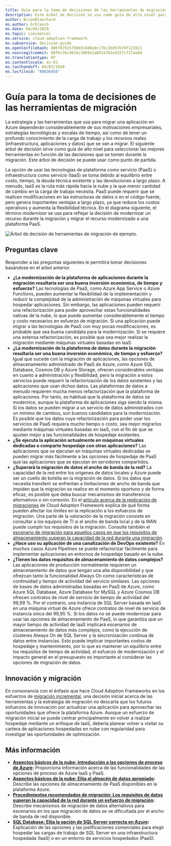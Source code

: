 ```yaml
---
title: Guía para la toma de decisiones de las herramientas de migración
description: Este árbol de decisión se usa como guía de alto nivel para seleccionar las mejores herramientas en función de las decisiones que tome durante la migración.
author: BrianBlanchard
ms.author: brblanch
ms.date: 04/04/2019
ms.topic: conceptual
ms.service: cloud-adoption-framework
ms.subservice: decision-guide
ms.openlocfilehash: 806f8791575b65cb80a9c17bc2bd57b79f121021
ms.sourcegitcommit: 88fbc36cd634c3069e1a841a763a5327c737aa84
ms.translationtype: HT
ms.contentlocale: es-ES
ms.lasthandoff: 04/03/2020
ms.locfileid: "80636458"
---
```

# <a name="migration-tools-decision-guide"></a>Guía para la toma de decisiones de las herramientas de migración

La estrategia y las herramientas que usa para migrar una aplicación en Azure dependerán considerablemente de sus motivaciones empresariales, estrategias tecnológicas y escalas de tiempo, así como de tener un profundo conocimiento de la carga de trabajo y los recursos reales (infraestructura, aplicaciones y datos) que se van a migrar. El siguiente árbol de decisión sirve como guía de alto nivel para seleccionar las mejores herramientas en función de las decisiones que se tomen durante la migración. Este árbol de decisión se puede usar como punto de partida.

La opción de usar las tecnologías de plataforma como servicio (PaaS) o infraestructura como servicio (IaaS) se toma debido al equilibrio entre costo, tiempo, la deuda técnica existente y las devoluciones a largo plazo. A menudo, IaaS es la ruta más rápida hacia la nube y la que menor cantidad de cambio en la carga de trabajo necesita. PaaS puede requerir que se realicen modificaciones en las estructuras de datos o en el código fuente, pero genera importantes ventajas a largo plazo, ya que reduce los costos operativos y aumenta la flexibilidad técnica. En el diagrama siguiente, el término _modernizar_ se usa para reflejar la decisión de modernizar un recurso durante la migración y migrar el recurso modernizado a una plataforma PaaS.

![Árbol de decisión de herramientas de migración de ejemplo.](../../_images/migrate/migration-tools-decision-tree.png)

## <a name="key-questions"></a>Preguntas clave

Responder a las preguntas siguientes le permitirá tomar decisiones basándose en el árbol anterior.

- **¿La modernización de la plataforma de aplicaciones durante la migración resultaría ser una buena inversión económica, de tiempo y esfuerzo?** Las tecnologías de PaaS, como Azure App Service o Azure Functions, pueden aumentar la flexibilidad de la implementación y reducir la complejidad de la administración de máquinas virtuales para hospedar aplicaciones. Sin embargo, las aplicaciones pueden requerir una refactorización para poder aprovechar estas funcionalidades nativas de la nube, lo que puede aumentar considerablemente el tiempo y costo necesarios en esfuerzo de migración. Si una aplicación puede migrar a las tecnologías de PaaS con muy pocas modificaciones, es probable que sea buena candidata para la modernización. Si se requiere una extensa refactorización, es posible que sea mejor realizar la migración mediante máquinas virtuales basadas en IaaS.
- **¿La modernización de la plataforma de datos durante la migración resultaría ser una buena inversión económica, de tiempo y esfuerzo?** Igual que sucede con la migración de aplicaciones, las opciones de almacenamiento administrado de PaaS de Azure, como Azure SQL Database, Cosmos DB y Azure Storage, ofrecen considerables ventajas en cuanto a administración y flexibilidad, pero la migración a estos servicios puede requerir la refactorización de los datos existentes y las aplicaciones que usan dichos datos. Las plataformas de datos a menudo requieren mucha menos refactorización que la plataforma de aplicaciones. Por tanto, es habitual que la plataforma de datos se modernice, aunque la plataforma de aplicaciones siga siendo la misma. Si los datos se pueden migrar a un servicio de datos administrados con un mínimo de cambios, son buenos candidatos para la modernización. Es posible que los datos cuya refactorización para poder usar los servicios de PaaS requiera mucho tiempo o costo, sea mejor migrarlos mediante máquinas virtuales basadas en IaaS, con el fin de que se ajusten mejor a las funcionalidades de hospedaje existentes.
- **¿Se ejecuta la aplicación actualmente en máquinas virtuales dedicadas o comparte hospedaje con otras aplicaciones?** Las aplicaciones que se ejecutan en máquinas virtuales dedicadas se pueden migrar más fácilmente a las opciones de hospedaje de PaaS que las aplicaciones que se ejecutan en servidores compartidos.
- **¿Superará la migración de datos el ancho de banda de la red?** La capacidad de la red entre los orígenes de datos locales y Azure puede ser un cuello de botella en la migración de datos. Si los datos que necesita transferir se enfrentan a limitaciones de ancho de banda que impiden que la migración se realice en el momento oportuno y de forma eficaz, es posible que deba buscar mecanismos de transferencia alternativos o sin conexión. En el [artículo acerca de la replicación de migraciones](../../migrate/migration-considerations/migrate/replicate.md#replication-risks---physics-of-replication) de Cloud Adoption Framework explica de qué forma pueden afectar los límites en la replicación a los esfuerzos de migración. Una parte de la valoración de la migración consiste en consultar a los equipos de TI si el ancho de banda local y de la WAN puede cumplir los requisitos de la migración. Consulte también el [escenario de migración para aquellos casos en que los requisitos de almacenamiento superan la capacidad de la red durante una migración](../../migrate/azure-best-practices/network-capacity-exceeded.md#suggested-prerequisites).
- **¿Hace uso su aplicación de una canalización de DevOps existente?** En muchos casos Azure Pipelines se puede refactorizar fácilmente para implementar aplicaciones en entornos de hospedaje basado en la nube.
- **¿Tienen los datos requisitos de almacenamiento de datos complejos?** Las aplicaciones de producción normalmente requieren un almacenamiento de datos que tengan una alta disponibilidad y que ofrezcan tanto la funcionalidad Always On como características de continuidad y tiempo de actividad del servicio similares. Las opciones de bases de datos administradas basadas en PaaS de Azure, como Azure SQL Database, Azure Database for MySQL y Azure Cosmos DB ofrecen contratos de nivel de servicio de tiempo de actividad del 99,99 %. Por el contrario, una instancia de SQL Server basada en IaaS en una máquina virtual de Azure ofrece contratos de nivel de servicio de instancia única del 99,95 %. Si los datos no se puede modernizar para usar las opciones de almacenamiento de PaaS, lo que garantiza que un mayor tiempo de actividad de IaaS implicará escenarios de almacenamiento de datos más complejos, como la ejecución de clústeres Always On de SQL Server y la sincronización continua de datos entre instancias. Esto puede implicar importantes costos de hospedaje y mantenimiento, por lo que es mantener un equilibrio entre los requisitos de tiempo de actividad, el esfuerzo de modernización y el impacto general en el presupuesto es importante al considerar las opciones de migración de datos.

## <a name="innovation-and-migration"></a>Innovación y migración

En consonancia con el énfasis que hace Cloud Adoption Frameworks en los esfuerzos de [migración incremental](../../migrate/index.md#migration-implementation), una decisión inicial acerca de las herramientas y la estrategia de migración no descarta que los futuros esfuerzos de innovación por actualizar una aplicación para aprovechar las oportunidades que ofrece la plataforma Azure. Aunque un esfuerzo de migración inicial se puede centrar principalmente en volver a realizar hospedaje mediante un enfoque de IaaS, debería planear volver a visitar su cartera de aplicaciones hospedadas en nube con regularidad para investigar las oportunidades de optimización.

## <a name="learn-more"></a>Más información

- **[Aspectos básicos de la nube: introducción a las opciones de proceso de Azure](https://docs.microsoft.com/azure/architecture/guide/technology-choices/compute-overview):** Proporciona información acerca de las funcionalidades de las opciones de proceso de Azure IaaS y PaaS.
- **[Aspectos básicos de la nube: Elija el almacén de datos apropiado](https://docs.microsoft.com/azure/architecture/guide/technology-choices/data-store-overview):** Describe las opciones de almacenamiento de PaaS disponibles en la plataforma Azure.
- **[Procedimientos recomendados de migración: Los requisitos de datos superan la capacidad de la red durante un esfuerzo de migración](../../migrate/azure-best-practices/network-capacity-exceeded.md):** Describe mecanismos de migración de datos alternativos para escenarios en los que migración de datos se ve dificultada por el ancho de banda de red disponible.
- **[SQL Database: Elija la opción de SQL Server correcta en Azure](https://docs.microsoft.com/azure/sql-database/sql-database-paas-vs-sql-server-iaas#business-motivations-for-choosing-databases-managed-instances-or-sql-virtual-machines):** Explicación de las opciones y las justificaciones comerciales para elegir hospedar las cargas de trabajo de SQL Server en una infraestructura hospedada (IaaS) o en un entorno de servicios hospedados (PaaS).
